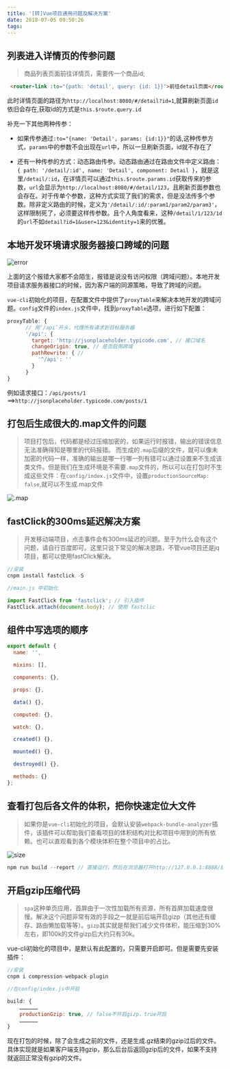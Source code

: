```yaml
---
title: '[转]Vue项目通用问题及解决方案'
date: 2018-07-05 09:50:26
tags:
---
```

## 列表进入详情页的传参问题

> 商品列表页面前往详情页，需要传一个商品id;

```html
 <router-link :to="{path: 'detail', query: {id: 1}}">前往detail页面</router-link>
```
此时详情页面的路径为`http://localhost:8080/#/detail?id=1`,就算刷新页面`id`依旧会存在,获取id的方式是`this.$route.query.id`

补充一下其他两种传参：

- 如果传参通过`:to="{name: 'Detail', params: {id:1}}"`的话,这种传参方式，`params`中的参数不会出现在`url`中，所以一旦刷新页面，id就不存在了

- 还有一种传参的方式：动态路由传参。动态路由通过在路由文件中定义路由：`{ path: '/detail/:id', name: 'Detail', component: Detail }`，就是这里`/detail/:id`，在详情页可以通过`this.$route.params.id`获取传来的参数，`url`会显示为`http://localhost:8080/#/detail/123`，且刷新页面参数也会存在。对于传单个参数，这种方式实现了我们的需求，但是没法传多个参数。除非定义路由的时候，定义为`'/detail/:id/:param1/param2/param3'`，这样限制死了，必须要这样传参数。且个人角度看来，这种`/detail/1/123/1d`的`url`不如`detail?id=1&user=123&identity=1`来的优雅。

## 本地开发环境请求服务器接口跨域的问题

![error](https://user-gold-cdn.xitu.io/2018/6/7/163d84c797b26f89?imageView2/0/w/1280/h/960/format/webp/ignore-error/1)

上面的这个报错大家都不会陌生，报错是说没有访问权限（跨域问题）。本地开发项目请求服务器接口的时候，因为客户端的同源策略，导致了跨域的问题。

`vue-cli`初始化的项目，在配置文件中提供了`proxyTable`来解决本地开发的跨域问题。`config`文件的`index.js`文件中，找到`proxyTable`选项，进行如下配置：

```js
proxyTable: {
      // 用‘/api’开头，代理所有请求到目标服务器
      '/api': {
        target: 'http://jsonplaceholder.typicode.com', // 接口域名
        changeOrigin: true, // 是否启用跨域
        pathRewrite: { //
          '^/api': ''
        }
      }
}
```

例如请求接口：`/api/posts/1` ==>`http://jsonplaceholder.typicode.com/posts/1`

## 打包后生成很大的.map文件的问题

> 项目打包后，代码都是经过压缩加密的，如果运行时报错，输出的错误信息无法准确得知是哪里的代码报错。 而生成的`.map`后缀的文件，就可以像未加密的代码一样，准确的输出是哪一行哪一列有错可以通过设置来不生成该类文件。但是我们在生成环境是不需要`.map`文件的，所以可以在打包时不生成这些文件：在`config/index.js`文件中，设置`productionSourceMap: false`,就可以不生成.map文件

![.map](https://user-gold-cdn.xitu.io/2018/6/8/163de300c977f7cd?imageView2/0/w/1280/h/960/format/webp/ignore-error/1)

## fastClick的300ms延迟解决方案

> 开发移动端项目，点击事件会有300ms延迟的问题。至于为什么会有这个问题，请自行百度即可。这里只说下常见的解决思路，不管vue项目还是jq项目，都可以使用fastClick解决。

```js
//安装
cnpm install fastclick -S

//main.js 中初始化

import FastClick from 'fastclick'; // 引入插件
FastClick.attach(document.body); // 使用 fastclic
```

## 组件中写选项的顺序

```js
export default {
  name: '',

  mixins: [],

  components: {},

  props: {},

  data() {},

  computed: {},

  watch: {},

  created() {},

  mounted() {},

  destroyed() {},

  methods: {}
};
```

## 查看打包后各文件的体积，把你快速定位大文件

> 如果你是`vue-cli`初始化的项目，会默认安装`webpack-bundle-analyzer`插件，该插件可以帮助我们查看项目的体积结构对比和项目中用到的所有依赖。也可以直观看到各个模块体积在整个项目中的占比。

![size](https://user-gold-cdn.xitu.io/2018/6/12/163f310014cc9b59?imageslim)

```js
npm run build --report // 直接运行，然后在浏览器打开http://127.0.0.1:8888/即可查看
```

## 开启gzip压缩代码

> `spa`这种单页应用，首屏由于一次性加载所有资源，所有首屏加载速度很慢。解决这个问题非常有效的手段之一就是前后端开启gizp（其他还有缓存、路由懒加载等等）。`gizp`其实就是帮我们减少文件体积，能压缩到30%左右，即100k的文件gizp后大约只有30k。

vue-cli初始化的项目中，是默认有此配置的，只需要开启即可。但是需要先安装插件：

```js
//安装
cnpm i compression-webpack-plugin

//在config/index.js中开启

build: {
    ………………
    productionGzip: true, // false不开启gizp，true开启
    ………………
}

```

现在打包的时候，除了会生成之前的文件，还是生成.gz结束的gzip过后的文件。具体实现就是如果客户端支持gzip，那么后台后返回gzip后的文件，如果不支持就返回正常没有gzip的文件。

